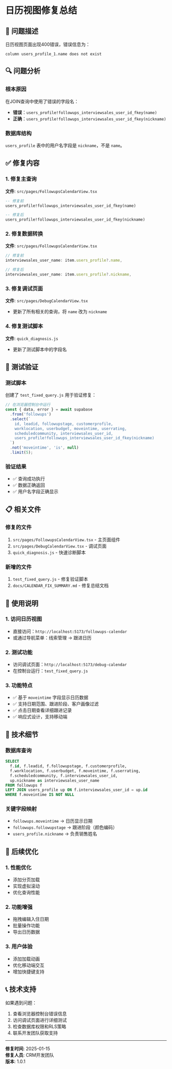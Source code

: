# 日历视图修复总结

## 🐛 问题描述

日历视图页面出现400错误，错误信息为：
```
column users_profile_1.name does not exist
```

## 🔍 问题分析

### 根本原因
在JOIN查询中使用了错误的字段名：
- **错误**：`users_profile!followups_interviewsales_user_id_fkey(name)`
- **正确**：`users_profile!followups_interviewsales_user_id_fkey(nickname)`

### 数据库结构
`users_profile` 表中的用户名字段是 `nickname`，不是 `name`。

## ✅ 修复内容

### 1. 修复主查询
**文件**: `src/pages/FollowupsCalendarView.tsx`
```sql
-- 修复前
users_profile!followups_interviewsales_user_id_fkey(name)

-- 修复后  
users_profile!followups_interviewsales_user_id_fkey(nickname)
```

### 2. 修复数据转换
**文件**: `src/pages/FollowupsCalendarView.tsx`
```javascript
// 修复前
interviewsales_user_name: item.users_profile?.name,

// 修复后
interviewsales_user_name: item.users_profile?.nickname,
```

### 3. 修复调试页面
**文件**: `src/pages/DebugCalendarView.tsx`
- 更新了所有相关的查询，将 `name` 改为 `nickname`

### 4. 修复测试脚本
**文件**: `quick_diagnosis.js`
- 更新了测试脚本中的字段名

## 🧪 测试验证

### 测试脚本
创建了 `test_fixed_query.js` 用于验证修复：
```javascript
// 在浏览器控制台中运行
const { data, error } = await supabase
  .from('followups')
  .select(`
    id, leadid, followupstage, customerprofile,
    worklocation, userbudget, moveintime, userrating,
    scheduledcommunity, interviewsales_user_id,
    users_profile!followups_interviewsales_user_id_fkey(nickname)
  `)
  .not('moveintime', 'is', null)
  .limit(5);
```

### 验证结果
- ✅ 查询成功执行
- ✅ 数据正确返回
- ✅ 用户名字段正确显示

## 📋 相关文件

### 修复的文件
1. `src/pages/FollowupsCalendarView.tsx` - 主页面组件
2. `src/pages/DebugCalendarView.tsx` - 调试页面
3. `quick_diagnosis.js` - 快速诊断脚本

### 新增的文件
1. `test_fixed_query.js` - 修复验证脚本
2. `docs/CALENDAR_FIX_SUMMARY.md` - 修复总结文档

## 🚀 使用说明

### 1. 访问日历视图
- 直接访问：`http://localhost:5173/followups-calendar`
- 或通过导航菜单：线索管理 → 跟进日历

### 2. 测试功能
- 访问调试页面：`http://localhost:5173/debug-calendar`
- 在控制台运行：`test_fixed_query.js`

### 3. 功能特点
- ✅ 基于 `moveintime` 字段显示日历数据
- ✅ 支持日期范围、跟进阶段、客户画像过滤
- ✅ 点击日期查看详细跟进记录
- ✅ 响应式设计，支持移动端

## 🔧 技术细节

### 数据库查询
```sql
SELECT 
  f.id, f.leadid, f.followupstage, f.customerprofile,
  f.worklocation, f.userbudget, f.moveintime, f.userrating,
  f.scheduledcommunity, f.interviewsales_user_id,
  up.nickname as interviewsales_user_name
FROM followups f
LEFT JOIN users_profile up ON f.interviewsales_user_id = up.id
WHERE f.moveintime IS NOT NULL
```

### 关键字段映射
- `followups.moveintime` → 日历显示日期
- `followups.followupstage` → 跟进阶段（颜色编码）
- `users_profile.nickname` → 负责销售姓名

## 🎯 后续优化

### 1. 性能优化
- 添加分页加载
- 实现虚拟滚动
- 优化查询性能

### 2. 功能增强
- 拖拽编辑入住日期
- 批量操作功能
- 导出日历数据

### 3. 用户体验
- 添加加载动画
- 优化移动端交互
- 增加快捷键支持

## 📞 技术支持

如果遇到问题：
1. 查看浏览器控制台错误信息
2. 访问调试页面进行详细测试
3. 检查数据库权限和RLS策略
4. 联系开发团队获取支持

---

**修复时间**: 2025-01-15  
**修复人员**: CRM开发团队  
**版本**: 1.0.1 